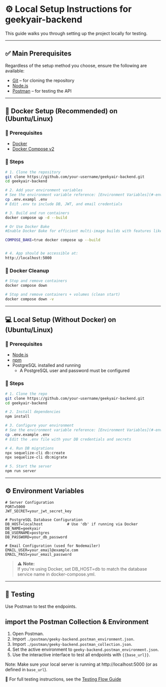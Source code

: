 
# ⚙️ Local Setup Instructions for geekyair-backend

This guide walks you through setting up the project locally for testing.

---

## ✅ Main Prerequisites

Regardless of the setup method you choose, ensure the following are available:

- [Git](https://git-scm.com/) – for cloning the repository
- [Node.js](https://nodejs.org/) 
- [Postman](https://www.postman.com/) – for testing the API


---

## 🐳 Docker Setup (Recommended) on (Ubuntu/Linux)

### 🧰 Prerequisites

- [Docker](https://docs.docker.com/get-docker/)
- [Docker Compose v2](https://docs.docker.com/compose/)

### 🚀 Steps

```bash
# 1. Clone the repository
git clone https://github.com/your-username/geekyair-backend.git
cd geekyair-backend

# 2. Add your environment variables
# See the environment variable reference: [Environment Variables](#️-environment-variables)
cp .env.exampl .env
# Edit .env to include DB, JWT, and email credentials

# 3. Build and run containers
docker compose up -d --build

# Or Use Docker Bake
#Enable Docker Bake for efficient multi-image builds with features like parallel builds and build matrices.

COMPOSE_BAKE=true docker compose up --build


# 4. App should be accessible at:
http://localhost:5000
```

### 🧹 Docker Cleanup

```bash
# Stop and remove containers
docker compose down

# Stop and remove containers + volumes (clean start)
docker compose down -v
```

---

## 💻 Local Setup (Without Docker) on (Ubuntu/Linux)

### 🧰 Prerequisites

- [Node.js](https://nodejs.org/)
- [npm](https://www.npmjs.com/)
- PostgreSQL installed and running
  - A PostgreSQL user and password must be configured

### 🚀 Steps

```bash
# 1. Clone the repo
git clone https://github.com/your-username/geekyair-backend.git
cd geekyair-backend

# 2. Install dependencies
npm install

# 3. Configure your environment
# See the environment variable reference: [Environment Variables](#️-environment-variables)
cp .env.example .env
# Edit the .env file with your DB credentials and secrets

# 4. Run DB migrations
npx sequelize-cli db:create
npx sequelize-cli db:migrate

# 5. Start the server
npm run server
```

---

## ⚙️ Environment Variables

```env
# Server Configuration
PORT=5000
JWT_SECRET=your_jwt_secret_key

# PostgreSQL Database Configuration
DB_HOST=localhost           # Use 'db' if running via Docker
DB_NAME=geekyair
DB_USERNAME=postgres
DB_PASSWORD=your_db_password

# Email Configuration (used for Nodemailer)
EMAIL_USER=your_email@example.com
EMAIL_PASS=your_email_password
```
> ⚠️ **Note:**  
> If you're using Docker, set DB_HOST=db to match the database service name in docker-compose.yml.
---

## 🧪 Testing

Use Postman to test the endpoints.


## import the Postman Collection & Environment
1. Open Postman.
2. Import `./postman/geeky-backend.postman_environment.json`. 
3. Import `./postman/geeky-backend.postman_collection.json`.
4. Set the active environment to `geeky-backend.postman_environment.json`.
5. Use the interactive interface to test all endpoints with `{{base_url}}`.

Note: Make sure your local server is running at http://localhost:5000 (or as defined in `base_url`).


📘 For full testing instructions, see the [Testing Flow Guide](./TESTING_FLOW.md)

